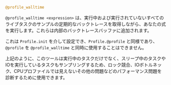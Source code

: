 ```julia
@profile_walltime
```

`@profile_walltime <expression>` は、実行中および実行されていないすべてのライブタスクのサンプルの定期的なバックトレースを取得しながら、あなたの式を実行します。これらは内部のバックトレースバッファに追加されます。

これは `Profile.init` を介して設定でき、`Profile.@profile` と同様であり、`@profile` を `@profile_walltime` と同時に使用することはできません。

上記のように、このツールは実行中のタスクだけでなく、スリープ中のタスクやIOを実行しているタスクもサンプリングするため、ロック競合、IOボトルネック、CPUプロファイルでは見えないその他の問題などのパフォーマンス問題を診断するために使用できます。
